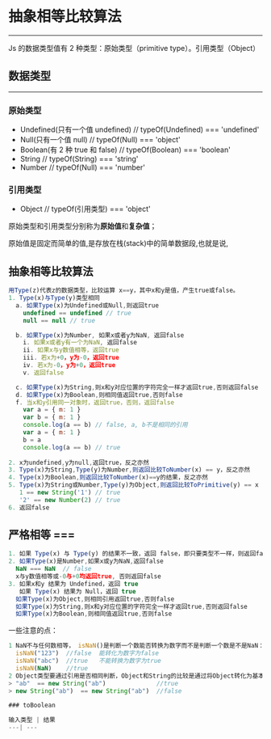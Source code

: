 # 抽象相等比较算法

---

Js 的数据类型值有 2 种类型：原始类型（primitive type）。引用类型（Object）

## 数据类型

---

### 原始类型

- Undefined(只有一个值 undefined)  // typeOf(Undefined) === 'undefined'
- Null(只有一个值 null)  // typeOf(Null) === 'object'
- Boolean(有 2 种 true 和 false) // typeOf(Boolean) === 'boolean'
- String // typeOf(String) === 'string'
- Number // typeOf(Null) === 'number'

### 引用类型

- Object   // typeOf(引用类型) === 'object'

原始类型和引用类型分别称为**原始值**和**复杂值**；

原始值是固定而简单的值,是存放在栈(stack)中的简单数据段,也就是说,

## 抽象相等比较算法

```javascript
用Type(z)代表z的数据类型，比较运算 x==y，其中x和y是值，产生true或false。
1. Type(x)与Type(y)类型相同
  a. 如果Type(x)为Undefined或Null,则返回true 
    undefined == undefined // true
    null == null // true

  b. 如果Type(x)为Number, 如果x或者y为NaN, 返回false
    i. 如果x或者y有一个为NaN, 返回false
    ii. 如果x与y数值相等，返回true
    iii. 若x为+0，y为-0，返回true
    iv. 若x为-0，y为+0，返回true
    v. 返回false

  c. 如果Type(x)为String,则x和y对应位置的字符完全一样才返回true,否则返回false
  d. 如果Type(x)为Boolean,则相同值返回true,否则false
  f. 当x和y引用同一对象时，返回true，否则，返回false
    var a = { m: 1 }
    var b = { m: 1 }
    console.log(a == b) // false, a, b不是相同的引用
    var a = { m: 1 }
    b = a
    console.log(a == b) // true
  
2. x为undefined,y为null,返回true，反之亦然
3. Type(x)为String,Type(y)为Number,则返回比较ToNumber(x) == y，反之亦然
4. Type(x)为Boolean,则返回比较ToNumber(x)==y的结果，反之亦然
5. Type(x)为String或Number,Type(y)为Object,则返回比较ToPrimitive(y) == x
   1 == new String('1') // true
   '2' == new Number(2) // true
6. 返回false
```
## 严格相等 ===

```javascript
1. 如果 Type(x) 与 Type(y) 的结果不一致，返回 false，即只要类型不一样，则返回false
2. 如果Type(x)是Number,如果x或y为NaN,返回false
  NaN === NaN  // false
  x与y数值相等或-0与+0均返回true, 否则返回false
3. 如果x和y 结果为 Undefined，返回 true
   如果 Type(x) 结果为 Null，返回 true
  如果Type(x)为Object,则相同引用返回true,否则false
  如果Type(x)为String,则x和y对应位置的字符完全一样才返回true,否则返回false
  如果Type(x)为Boolean,则相同值返回true,否则false
```
一些注意的点：
```javascript
1 NaN不与任何数相等， isNaN()是判断一个数能否转换为数字而不是判断一个数是不是NaN：
  isNaN("123")  //false  能转化为数字为false
  isNaN("abc")  //true   不能转换为数字为true
  isNaN(NaN)    //true
2 Object类型要通过引用是否相同判断，Object和String的比较是通过将Object转化为基本类型：
> "ab"  == new String("ab")              //true
> new String("ab")  == new String("ab")  //false  

### toBoolean

输入类型 | 结果
---| ---



